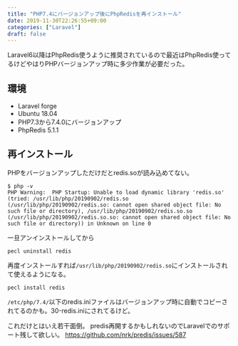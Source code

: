 ```yaml
---
title: "PHP7.4にバージョンアップ後にPhpRedisを再インストール"
date: 2019-11-30T22:26:55+09:00
categories: ["Laravel"]
draft: false
---
```


Laravel6以降はPhpRedis使うように推奨されているので最近はPhpRedis使ってるけどやはりPHPバージョンアップ時に多少作業が必要だった。

## 環境
- Laravel forge
- Ubuntu 18.04
- PHP7.3から7.4.0にバージョンアップ
- PhpRedis 5.1.1

## 再インストール
PHPをバージョンアップしただけだとredis.soが読み込めてない。

```
$ php -v
PHP Warning:  PHP Startup: Unable to load dynamic library 'redis.so' (tried: /usr/lib/php/20190902/redis.so (/usr/lib/php/20190902/redis.so: cannot open shared object file: No such file or directory), /usr/lib/php/20190902/redis.so.so (/usr/lib/php/20190902/redis.so.so: cannot open shared object file: No such file or directory)) in Unknown on line 0
```

一旦アンインストールしてから

```
pecl uninstall redis
```

再度インストールすれば`/usr/lib/php/20190902/redis.so`にインストールされて使えるようになる。

```
pecl install redis
```

`/etc/php/7.4/`以下のredis.iniファイルはバージョンアップ時に自動でコピーされてるのかも。30-redis.iniにされてるけど。

これだけとはいえ若干面倒。
predis再開するかもしれないのでLaravelでのサポート残して欲しい。
https://github.com/nrk/predis/issues/587